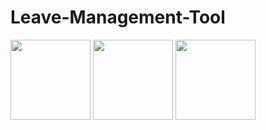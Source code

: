 # Leave-Management-Tool

<img src="https://files.fm/thumb.php?i=qmcv7j67q" width="128"/>
<img src="https://files.fm/thumb.php?i=rah992pdq" width="128"/>
<img src="https://files.fm/thumb.php?i=aby4x9yye" width="128"/>
